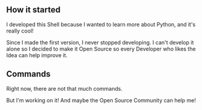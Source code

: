 
How it started
---------------

I developed this Shell because I wanted to learn more about Python, and it's really cool!

Since I made the first version, I never stopped developing. I can't develop it alone so I decided to make it Open Source so every Developer who likes the Idea can help improve it.





Commands
---------------

Right now, there are not that much commands.

But I'm working on it! And maybe the Open 
Source Community can help me!



